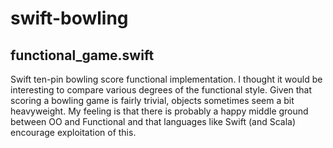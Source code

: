 # swift-bowling

## functional_game.swift
Swift ten-pin bowling score functional implementation. I thought it would be interesting to compare various degrees of the functional style. Given that scoring a bowling game is fairly trivial, objects sometimes seem a bit heavyweight. My feeling is that there is probably a happy middle ground between OO and Functional and that languages like Swift (and Scala) encourage exploitation of this.

